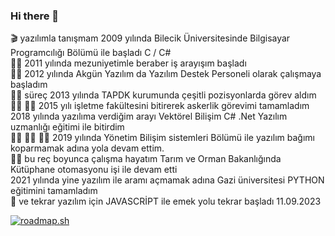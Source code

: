### Hi there 👋
🎬 yazılımla tanışmam 2009 yılında Bilecik Üniversitesinde Bilgisayar Programcılığı Bölümü ile başladı  C / C#  
👨‍🎓 2011 yılında mezuniyetimle beraber iş arayışım başladı  
👨‍⚖️ 2012 yılında Akgün Yazılım da Yazılım Destek Personeli olarak çalışmaya başladım  
👨‍⚖️ süreç 2013 yılında TAPDK kurumunda çeşitli pozisyonlarda görev aldım  
👨‍🎓 👨‍🎓 2015 yılı işletme fakültesini bitirerek askerlik görevimi tamamladım  
2018 yılında yazılıma verdiğim arayı Vektörel Bilişim C# .Net Yazılım uzmanlığı eğitimi ile bitirdim  
👨‍🎓 👨‍🎓 👨‍🎓 2019 yılında Yönetim Bilişim sistemleri Bölümü ile yazılım bağımı koparmamak adına yola devam ettim.   
👨‍⚖️ bu reç boyunca çalışma hayatım Tarım ve Orman Bakanlığında Kütüphane otomasyonu işi ile devam etti  
2021 yılında yine yazılım ile aramı açmamak adına Gazi üniversitesi PYTHON eğitimini tamamladım  
🧭 ve tekrar yazılım için JAVASCRİPT ile emek yolu tekrar başladı 11.09.2023  



[![roadmap.sh](https://api.roadmap.sh/v1-badge/tall/64ff0c235ce9f4ca58b323b3?variant=dark)](https://roadmap.sh)
